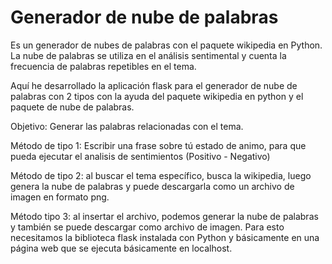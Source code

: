 # Generador de nube de palabras

Es un generador de nubes de palabras con el paquete wikipedia en Python. La nube de palabras se utiliza en el análisis sentimental y cuenta la frecuencia de palabras repetibles en el tema.

Aquí he desarrollado la aplicación flask para el generador de nube de palabras con 2 tipos con la ayuda del paquete wikipedia en python y el paquete de nube de palabras.

Objetivo: Generar las palabras relacionadas con el tema.

Método de tipo 1: Escribir una frase sobre tú estado de animo, para que pueda ejecutar el analisis de sentimientos (Positivo - Negativo)

Método de tipo 2: al buscar el tema específico, busca la wikipedia, luego genera la nube de palabras y puede descargarla como un archivo de imagen en formato png.

Método tipo 3: al insertar el archivo, podemos generar la nube de palabras y también se puede descargar como archivo de imagen.
Para esto necesitamos la biblioteca flask instalada con Python y básicamente en una página web que se ejecuta básicamente en localhost.
